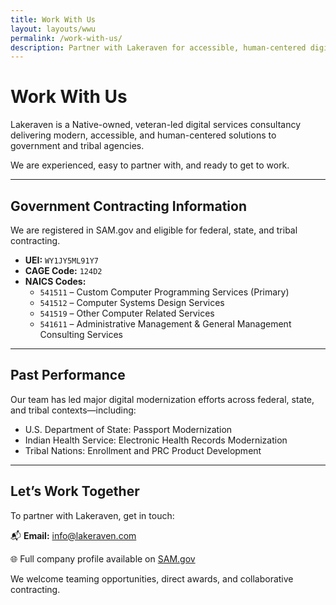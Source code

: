 ```yaml
---
title: Work With Us
layout: layouts/wwu
permalink: /work-with-us/
description: Partner with Lakeraven for accessible, human-centered digital services. Government contracting info, NAICS codes, and contact details.
---
```


# Work With Us

Lakeraven is a Native-owned, veteran-led digital services consultancy delivering modern, accessible, and human-centered solutions to government and tribal agencies.

We are experienced, easy to partner with, and ready to get to work.

---

## Government Contracting Information

We are registered in SAM.gov and eligible for federal, state, and tribal contracting.

- **UEI:** `WY1JY5ML91Y7`
- **CAGE Code:** `124D2`
- **NAICS Codes:**
  - `541511` – Custom Computer Programming Services (Primary)
  - `541512` – Computer Systems Design Services
  - `541519` – Other Computer Related Services
  - `541611` – Administrative Management & General Management Consulting Services

---

## Past Performance

Our team has led major digital modernization efforts across federal, state, and tribal contexts—including:

- U.S. Department of State: Passport Modernization  
- Indian Health Service: Electronic Health Records Modernization   
- Tribal Nations: Enrollment and PRC Product Development

---

## Let’s Work Together

To partner with Lakeraven, get in touch:

📬 **Email:** [info@lakeraven.com](mailto:info@lakeraven.com)  
<!--
📞 **Phone:** (555) 123-4567  
-->
🌐 Full company profile available on [SAM.gov](https://sam.gov/)

We welcome teaming opportunities, direct awards, and collaborative contracting.
